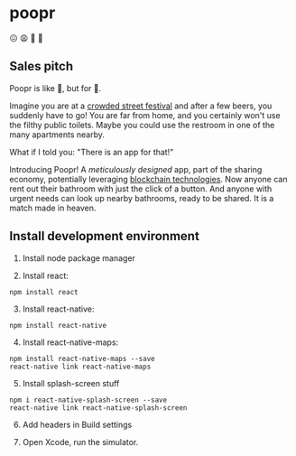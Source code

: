 # poopr

😖 😩 💩 🤢

## Sales pitch
Poopr is like 🚖, but for 💩.

Imagine you are at a [crowded street festival](http://www.cphdistortion.dk/) and after a few beers, you suddenly have to go! You are far from home, and you certainly won't use the filthy public toilets. Maybe you could use the restroom in one of the many apartments nearby. 

What if I told you: "There is an app for that!"

Introducing Poopr! A *meticulously designed* app, part of the sharing economy, potentially leveraging [blockchain technologies](https://github.com/poopr/poopr/issues/5).
Now anyone can rent out their bathroom with just the click of a button. 
And anyone with urgent needs can look up nearby bathrooms, ready to be shared.
It is a match made in heaven.


## Install development environment
1) Install node package manager

2) Install react:
```
npm install react
```

3) Install react-native:
```
npm install react-native
```

4) Install react-native-maps:
```
npm install react-native-maps --save
react-native link react-native-maps
```

5) Install splash-screen stuff
```
npm i react-native-splash-screen --save
react-native link react-native-splash-screen
```

6) Add headers in Build settings

6) Open Xcode, run the simulator.